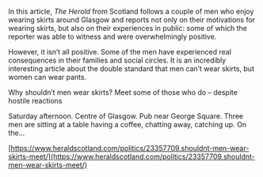 In this article, *The Herold* from Scotland follows a couple of men who enjoy wearing skirts around Glasgow and reports not only on their motivations for wearing skirts, but also on their experiences in public: some of which the reporter was able to witness and were overwhelmingly positive.

However, it isn’t all positive. Some of the men have experienced real consequences in their families and social circles. It is an incredibly interesting article about the double standard that men can’t wear skirts, but women can wear pants.

[](https://www.heraldscotland.com/politics/23357709.shouldnt-men-wear-skirts-meet/ "Why shouldn’t men wear skirts? Meet some of those who do - despite hostile reactions")

Why shouldn’t men wear skirts? Meet some of those who do – despite hostile reactions

Saturday afternoon. Centre of Glasgow. Pub near George Square. Three men are sitting at a table having a coffee, chatting away, catching up. On the…

[https://www.heraldscotland.com/politics/23357709.shouldnt-men-wear-skirts-meet/](https://www.heraldscotland.com/politics/23357709.shouldnt-men-wear-skirts-meet/)